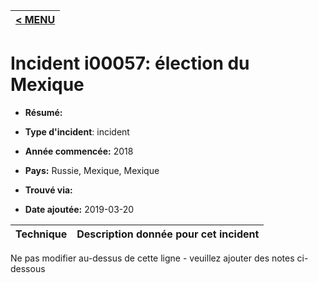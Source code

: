 |[< MENU](../README.md)|
|---|
# Incident i00057: élection du Mexique

* **Résumé:**

* **Type d'incident**: incident

* **Année commencée:** 2018

* **Pays:** Russie, Mexique, Mexique

* **Trouvé via:**

* **Date ajoutée:** 2019-03-20
 

|Technique |Description donnée pour cet incident |
|--------- |------------------------- |


Ne pas modifier au-dessus de cette ligne - veuillez ajouter des notes ci-dessous
